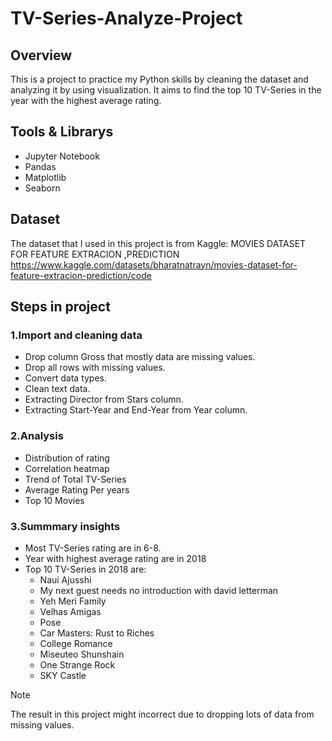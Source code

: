 # TV-Series-Analyze-Project
## Overview
This is a project to practice my Python skills by cleaning the dataset and analyzing it by using visualization. It aims to find the top 10 TV-Series in the year with the highest average rating.
## Tools & Librarys
- Jupyter Notebook
- Pandas
- Matplotlib
- Seaborn
## Dataset
The dataset that I used in this project is from Kaggle: MOVIES DATASET FOR FEATURE EXTRACION ,PREDICTION
https://www.kaggle.com/datasets/bharatnatrayn/movies-dataset-for-feature-extracion-prediction/code
## Steps in project
### 1.Import and cleaning data
- Drop column Gross that mostly data are missing values.
- Drop all rows with missing values.
- Convert data types.
- Clean text data.
- Extracting Director from Stars column.
- Extracting Start-Year and End-Year from Year column.
### 2.Analysis
- Distribution of rating
- Correlation heatmap
- Trend of Total TV-Series
- Average Rating Per years
- Top 10 Movies
### 3.Summmary insights
- Most TV-Series rating are in 6-8.
- Year with highest average rating are in 2018
- Top 10 TV-Series in 2018 are:
  - Naui Ajusshi
  - My next guest needs no introduction with david letterman
  - Yeh Meri Family
  - Velhas Amigas
  - Pose
  - Car Masters: Rust to Riches
  - College Romance
  - Miseuteo Shunshain
  - One Strange Rock
  - SKY Castle

> [!NOTE]
> The result in this project might incorrect due to dropping lots of data from missing values.
